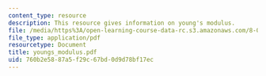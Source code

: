 ```yaml
---
content_type: resource
description: This resource gives information on young's modulus.
file: /media/https%3A/open-learning-course-data-rc.s3.amazonaws.com/8-01x-physics-i-classical-mechanics-with-an-experimental-focus-fall-2002/760b2e5887a5f29c67bd0d9d78bf17ec_youngs_modulus.pdf
file_type: application/pdf
resourcetype: Document
title: youngs_modulus.pdf
uid: 760b2e58-87a5-f29c-67bd-0d9d78bf17ec
---
```

